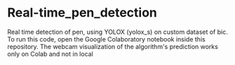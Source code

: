 # Real-time_pen_detection

Real time detection of pen, using YOLOX (yolox_s) on custom dataset of bic. 
To run this code, open the Google Colaboratory notebook inside this repository. The webcam visualization of the algorithm's prediction works only on Colab and not in local

